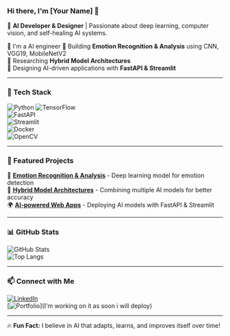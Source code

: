 ### Hi there, I'm [Your Name] 👋  

🚀 **AI Developer & Designer** | Passionate about deep learning, computer vision, and self-healing AI systems.  

🔹 I'm a AI engineer
🔹 Building **Emotion Recognition & Analysis** using CNN, VGG19, MobileNetV2  
🔹 Researching **Hybrid Model Architectures**  
🔹 Designing AI-driven applications with **FastAPI & Streamlit**  

---

### 🔧 Tech Stack  
![Python](https://img.shields.io/badge/-Python-3776AB?style=flat-square&logo=python&logoColor=white)
![TensorFlow](https://img.shields.io/badge/-TensorFlow-FF6F00?style=flat-square&logo=tensorflow&logoColor=white)  
![FastAPI](https://img.shields.io/badge/-FastAPI-009688?style=flat-square&logo=fastapi&logoColor=white)  
![Streamlit](https://img.shields.io/badge/-Streamlit-FF4B4B?style=flat-square&logo=streamlit&logoColor=white)  
![Docker](https://img.shields.io/badge/-Docker-2496ED?style=flat-square&logo=docker&logoColor=white)  
![OpenCV](https://img.shields.io/badge/-OpenCV-5C3EE8?style=flat-square&logo=opencv&logoColor=white)  

---

### 📂 Featured Projects  
🚀 **[Emotion Recognition & Analysis](https://github.com/your-username/emotion-recognition)** - Deep learning model for emotion detection  
🔗 **[Hybrid Model Architectures](https://github.com/your-username/hybrid-models)** - Combining multiple AI models for better accuracy  
🌍 **[AI-powered Web Apps](https://github.com/your-username/ai-web-apps)** - Deploying AI models with FastAPI & Streamlit  

---

### 📊 GitHub Stats  
![GitHub Stats](https://github-readme-stats.vercel.app/api?username=your-username&show_icons=true&theme=dark)  
![Top Langs](https://github-readme-stats.vercel.app/api/top-langs/?username=your-username&layout=compact&theme=dark)  

---

### 📫 Connect with Me  
[![LinkedIn](https://img.shields.io/badge/-LinkedIn-0A66C2?style=flat-square&logo=linkedin&logoColor=white)](https://linkedin.com/in/joyjonesmark)  
[![Portfolio](https://img.shields.io/badge/-Portfolio-000?style=flat-square&logo=vercel&logoColor=white)](I'm working on it as soon i will deploy)

---

🔥 **Fun Fact:** I believe in AI that adapts, learns, and improves itself over time!  

